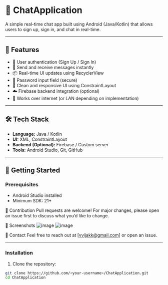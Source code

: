# 💬 ChatApplication

A simple real-time chat app built using Android (Java/Kotlin) that allows users to sign up, sign in, and chat in real-time.

---

## 📱 Features

- 👤 User authentication (Sign Up / Sign In)
- 📨 Send and receive messages instantly
- 📦 Real-time UI updates using RecyclerView
- 🔐 Password input field (secure)
- 🧭 Clean and responsive UI using ConstraintLayout
- ☁️ Firebase backend integration (optional)
- 📶 Works over internet (or LAN depending on implementation)

---

## 🛠️ Tech Stack

- **Language:** Java / Kotlin
- **UI:** XML, ConstraintLayout
- **Backend (Optional):** Firebase / Custom server
- **Tools:** Android Studio, Git, GitHub

---

## 🚀 Getting Started

### Prerequisites
- Android Studio installed
- Minimum SDK: 21+

🙌 Contribution
Pull requests are welcome! For major changes, please open an issue first to discuss what you’d like to change.

📸 Screenshots
![image](https://github.com/user-attachments/assets/fb375a9b-1c88-4ada-afa2-697e64e70d0f)
![image](https://github.com/user-attachments/assets/c7b7e048-a4be-4ad1-a921-e1c8b31f4851)

📧 Contact
Feel free to reach out at [vvijakk@gmail.com] or open an issue.

---

### Installation
1. Clone the repository:
```bash
git clone https://github.com/<your-username>/ChatApplication.git
cd ChatApplication 

